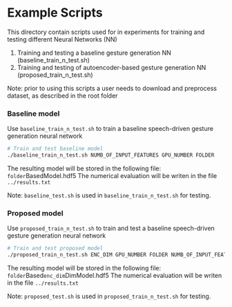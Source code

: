 # Example Scripts

This directory contain scripts used for in experiments for training and testing different Neural Networks (NN)
1. Training and testing a baseline gesture generation NN  (baseline_train_n_test.sh)
2. Training and testing of autoencoder-based gesture generation NN (proposed_train_n_test.sh)

Note: prior to using this scripts a user needs to download and preprocess dataset, as described in the root folder

### Baseline model

Use `baseline_train_n_test.sh` to train a baseline speech-driven gesture generation neural network
```sh
# Train and test baseline model
./baseline_train_n_test.sh NUMB_OF_INPUT_FEATURES GPU_NUMBER FOLDER
```
The resulting model will be stored in the following file: `folder`BasedModel.hdf5
The numerical evaluation will be writen in the file `../results.txt`

Note: `baseline_test.sh` is used in `baseline_train_n_test.sh` for testing.


### Proposed model

Use `proposed_train_n_test.sh` to train and test a baseline speech-driven gesture generation neural network
```sh
# Train and test proposed model
./proposed_train_n_test.sh ENC_DIM GPU_NUMBER FOLDER NUMB_OF_INPUT_FEATURES
```
The resulting model will be stored in the following file: `folder`Based`enc_dim`DimModel.hdf5
The numerical evaluation will be writen in the file `../results.txt`


Note: `proposed_test.sh` is used in `proposed_train_n_test.sh` for testing.

